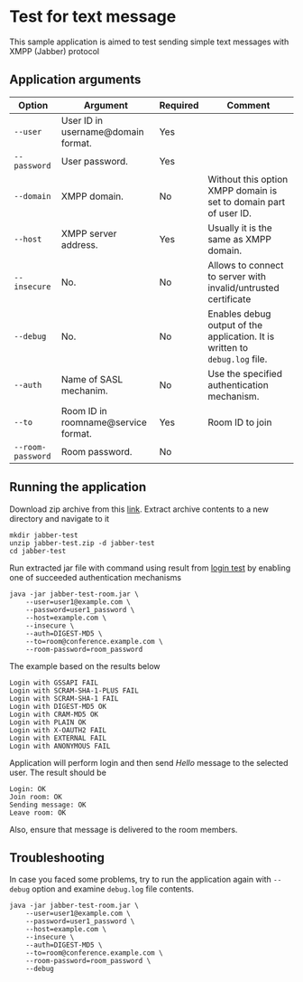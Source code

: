 # Test for text message

This sample application is aimed to test sending simple text messages
with XMPP (Jabber) protocol

## Application arguments

| Option            | Argument                             | Required | Comment                                                                     |
|-------------------|--------------------------------------|----------|-----------------------------------------------------------------------------|
| `--user         ` | User ID in username@domain format.   | Yes      |                                                                             |
| `--password     ` | User password.                       | Yes      |                                                                             |
| `--domain       ` | XMPP domain.                         | No       | Without this option XMPP domain is set to domain part of user ID.           |
| `--host         ` | XMPP server address.                 | Yes      | Usually it is the same as XMPP domain.                                      |
| `--insecure     ` | No.                                  | No       | Allows to connect to server with invalid/untrusted certificate              |
| `--debug        ` | No.                                  | No       | Enables debug output of the application. It is written to `debug.log` file. |
| `--auth         ` | Name of SASL mechanim.               | No       | Use the specified authentication mechanism.                                 |
| `--to           ` | Room ID in roomname@service format.  | Yes      | Room ID to join                                                             |
| `--room-password` | Room password.                       | No       |                                                                             |

## Running the application

Download zip archive from this [link](https://github.com/axibase/jabber-test/releases/download/v1.0/jabber-test.zip).
Extract archive contents to a new directory and navigate to it

```
mkdir jabber-test
unzip jabber-test.zip -d jabber-test
cd jabber-test
```

Run extracted jar file with command using result from [login test](../jabber-test-login/README.md) by
enabling one of succeeded authentication mechanisms

```
java -jar jabber-test-room.jar \
    --user=user1@example.com \
    --password=user1_password \
    --host=example.com \
    --insecure \
    --auth=DIGEST-MD5 \
    --to=room@conference.example.com \
    --room-password=room_password
```

The example based on the results below

```
Login with GSSAPI FAIL
Login with SCRAM-SHA-1-PLUS FAIL
Login with SCRAM-SHA-1 FAIL
Login with DIGEST-MD5 OK
Login with CRAM-MD5 OK
Login with PLAIN OK
Login with X-OAUTH2 FAIL
Login with EXTERNAL FAIL
Login with ANONYMOUS FAIL
```

Application will perform login and then send _Hello_ message
to the selected user. The result should be

```
Login: OK
Join room: OK
Sending message: OK
Leave room: OK
```

Also, ensure that message is delivered to the room members.

## Troubleshooting

In case you faced some problems, try to run the application again with
`--debug` option and examine `debug.log` file contents.

```
java -jar jabber-test-room.jar \
    --user=user1@example.com \
    --password=user1_password \
    --host=example.com \
    --insecure \
    --auth=DIGEST-MD5 \
    --to=room@conference.example.com \
    --room-password=room_password \
    --debug
```

